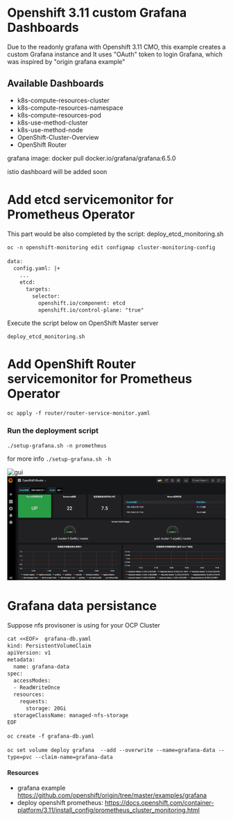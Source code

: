 # Openshift 3.11 custom Grafana Dashboards

Due to the readonly grafana with Openshift 3.11 CMO, this example creates a custom Grafana instance and It uses "OAuth" token to login Grafana,
which was inspired by "origin grafana example"

## Available Dashboards
- k8s-compute-resources-cluster
- k8s-compute-resources-namespace
- k8s-compute-resources-pod
- k8s-use-method-cluster
- k8s-use-method-node
- OpenShift-Cluster-Overview
- OpenShift Router

grafana image: docker pull docker.io/grafana/grafana:6.5.0

istio dashboard will be added soon

# Add etcd servicemonitor for Prometheus Operator

This part would be also completed by the script: deploy_etcd_monitoring.sh
```
oc -n openshift-monitoring edit configmap cluster-monitoring-config

data:
  config.yaml: |+
    ...
    etcd:
      targets:
        selector:
          openshift.io/component: etcd
          openshift.io/control-plane: "true"
```
Execute the script below on OpenShift Master server

```
deploy_etcd_monitoring.sh

```
# Add OpenShift Router servicemonitor for Prometheus Operator

```
oc apply -f router/router-service-monitor.yaml

```

### Run the deployment script
``` 
./setup-grafana.sh -n prometheus

```
for more info ```./setup-grafana.sh -h```

![gui](https://github.com/zhangchl007/OpenShift3.11-Custom-Grafana/blob/master/archive/img2.png)
![router](https://github.com/zhangchl007/OpenShift3.11-Custom-Grafana/blob/master/archive/router.png)

# Grafana data persistance

Suppose nfs provisoner is using for your OCP Cluster

```
cat <<EOF>  grafana-db.yaml
kind: PersistentVolumeClaim
apiVersion: v1
metadata:
  name: grafana-data
spec:
  accessModes:
  - ReadWriteOnce
  resources:
    requests:
      storage: 20Gi
  storageClassName: managed-nfs-storage
EOF

oc create -f grafana-db.yaml

oc set volume deploy grafana  --add --overwrite --name=grafana-data --type=pvc --claim-name=grafana-data

````

#### Resources 
- grafana example https://github.com/openshift/origin/tree/master/examples/grafana
- deploy openshift prometheus: https://docs.openshift.com/container-platform/3.11/install_config/prometheus_cluster_monitoring.html
